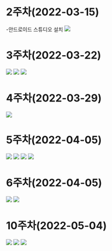 # 2주차(2022-03-15)
-안드로이드 스튜디오 설치
<img width="" height="" src="./pic/2st.PNG.png"></img> 


# 3주차(2022-03-22)
<img width="" height="" src="./pic/3-1.png"></img> 
<img width="" height="" src="./pic/3-2.png"></img> 
<img width="" height="" src="./pic/3-3.png"></img> 


# 4주차(2022-03-29)
<img width="" height="" src="./pic/4.jpg"></img> 

# 5주차(2022-04-05)
<img width="" height="" src="./pic/5-1.png"></img> 
<img width="" height="" src="./pic/5-2.png"></img> 
<img width="" height="" src="./pic/5-3.png"></img> 
<img width="" height="" src="./pic/5-4.png"></img> 

# 6주차(2022-04-05)
<img width="" height="" src="./pic/7-1.png"></img> 
<img width="" height="" src="./pic/7-2.png"></img> 

# 10주차(2022-05-04)
<img width="" height="" src="./pic/8-1.png"></img> 
<img width="" height="" src="./pic/8-2.png"></img> 
<img width="" height="" src="./pic/8-3.png"></img> 
